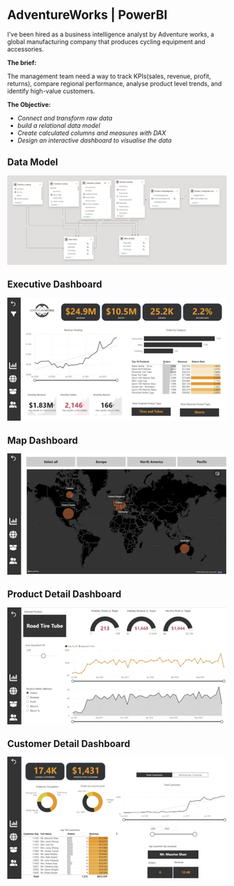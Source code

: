 # AdventureWorks | PowerBI

I’ve been hired as a business intelligence analyst by Adventure works, a global manufacturing company that produces cycling equipment and accessories.

**The brief:**

The management team need a way to track KPIs(sales, revenue, profit, returns), compare regional performance, analyse product level trends, and identify high-value customers.

**The Objective:**

- *Connect and transform raw data*
- *build a relational data model*
- *Create calculated columns and measures with DAX*
- *Design an interactive dashboard to visualise the data*

## Data Model 

![image](https://github.com/TendaiPhikiso/AdventureWorks-PowerBI/blob/main/DataModel.png)

## Executive Dashboard 
![image](https://github.com/TendaiPhikiso/AdventureWorks-PowerBI/blob/main/Exec_Dash.png)


## Map Dashboard 
![image](https://github.com/TendaiPhikiso/AdventureWorks-PowerBI/blob/main/MapDash.png)


## Product Detail Dashboard 
![image](https://github.com/TendaiPhikiso/AdventureWorks-PowerBI/blob/main/ProductDetailDash.png)


## Customer Detail Dashboard 
![image](https://github.com/TendaiPhikiso/AdventureWorks-PowerBI/blob/main/CustomerDetailDash.png)
